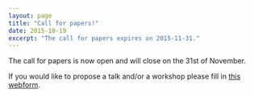 ```yaml
---
layout: page
title: "Call for papers!"
date: 2015-10-19
excerpt: "The call for papers expires on 2015-11-31."
---
```

The call for papers is now open and will close on the 31st of November.

If you would like to propose a talk and/or a workshop please fill in [this
webform](https://docs.google.com/forms/d/1rJ3uQSj6-eC9-slrAV1NGhc2BrxgdGzaQBhTX0wsZ-E/viewform).
